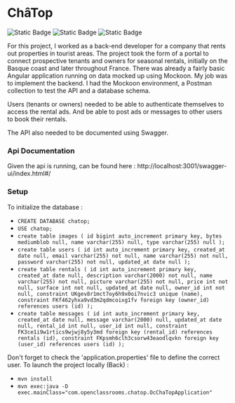 # ChâTop

<div>
<img alt="Static Badge" src="https://img.shields.io/badge/Java-%23ff7b0c">
<img alt="Static Badge" src="https://img.shields.io/badge/Spring_Boot-5bd84c">
<img alt="Static Badge" src="https://img.shields.io/badge/Swagger-8df14f">
</div>

For this project, I worked as a back-end developer for a company that rents out properties in tourist areas.
The project took the form of a portal to connect prospective tenants and owners for seasonal rentals, initially on the Basque coast and later throughout France.
There was already a fairly basic Angular application running on data mocked up using Mockoon.
My job was to implement the backend. I had the Mockoon environment, a Postman collection to test the API and a database schema.

Users (tenants or owners) needed to be able to authenticate themselves to access the rental ads. And be able to post ads or messages to other users to book their rentals.

The API also needed to be documented using Swagger.

### Api Documentation

Given the api is running, can be found here :
 http://localhost:3001/swagger-ui/index.html#/

### Setup

To initialize the database :
- `CREATE DATABASE chatop;`
- `USE chatop;`
- `create table images (
  id bigint auto_increment primary key,
  bytes mediumblob null,
  name varchar(255) null,
  type varchar(255) null
  );`
- `create table users (
  id int auto_increment primary key,
  created_at date null,
  email varchar(255) not null,
  name varchar(255) not null,
  password varchar(255) not null,
  updated_at date null
  );`
- `create table rentals (
  id int auto_increment primary key,
  created_at date null,
  description varchar(2000) not null,
  name varchar(255) not null,
  picture varchar(255) not null,
  price int not null,
  surface int not null,
  updated_at date null,
  owner_id int not null,
  constraint UKgev8r1mct7oy6h9x0oi7nvic3 unique (name),
  constraint FKf462yhxa9vd3m2qdmcoixg1fv foreign key (owner_id) references users (id)
  );`
- `create table messages (
  id int auto_increment primary key,
  created_at date null,
  message varchar(2000) null,
  updated_at date null,
  rental_id int null,
  user_id int null,
  constraint FK3ce1i9w1rtics9wjwj8y5y3md foreign key (rental_id) references rentals (id),
  constraint FKpsmh6clh3csorw43eaodlqvkn foreign key (user_id) references users (id)
  );`

Don't forget to check the 'application.properties' file to define the correct user.
To launch the project locally (Back) : 
- `mvn install`
- `mvn exec:java -D exec.mainClass="com.openclassrooms.chatop.OcChaTopApplication"`


